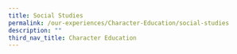 ```yaml
---
title: Social Studies
permalink: /our-experiences/Character-Education/social-studies
description: ""
third_nav_title: Character Education
---
```

